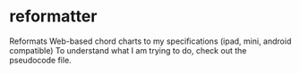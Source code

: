 # reformatter
Reformats Web-based chord charts to my specifications (ipad, mini, android compatible)
To understand what I am trying to do, check out the pseudocode file.
